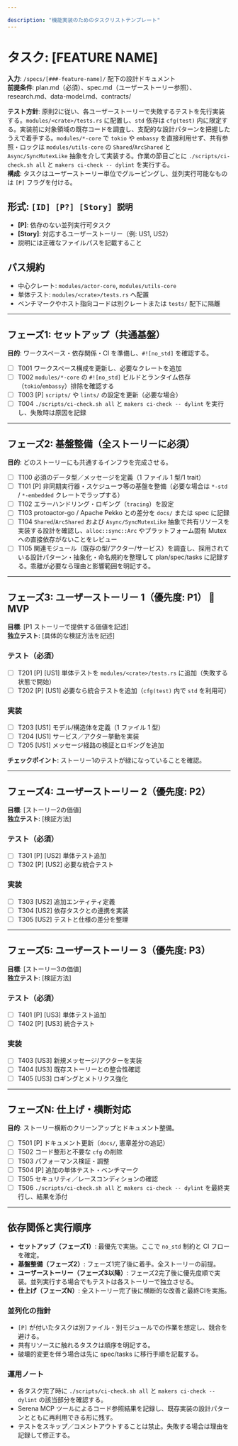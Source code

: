 ```yaml
---

description: "機能実装のためのタスクリストテンプレート"
---
```


# タスク: [FEATURE NAME]

**入力**: `/specs/[###-feature-name]/` 配下の設計ドキュメント  
**前提条件**: plan.md（必須）、spec.md（ユーザーストーリー参照）、research.md、data-model.md、contracts/

**テスト方針**: 原則2に従い、各ユーザーストーリーで失敗するテストを先行実装する。`modules/<crate>/tests.rs` に配置し、`std` 依存は `cfg(test)` 内に限定する。実装前に対象領域の既存コードを調査し、支配的な設計パターンを把握したうえで着手する。`modules/*-core` で `tokio` や `embassy` を直接利用せず、共有参照・ロックは `modules/utils-core` の `Shared`/`ArcShared` と `Async/SyncMutexLike` 抽象を介して実装する。作業の節目ごとに `./scripts/ci-check.sh all` と `makers ci-check -- dylint` を実行する。  
**構成**: タスクはユーザーストーリー単位でグルーピングし、並列実行可能なものは `[P]` フラグを付ける。

## 形式: `[ID] [P?] [Story] 説明`

- **[P]**: 依存のない並列実行可タスク  
- **[Story]**: 対応するユーザーストーリー（例: US1, US2）  
- 説明には正確なファイルパスを記載すること

## パス規約

- 中心クレート: `modules/actor-core`, `modules/utils-core`  
- 単体テスト: `modules/<crate>/tests.rs` へ配置  
- ベンチマークやホスト指向コードは別クレートまたは `tests/` 配下に隔離

---

## フェーズ1: セットアップ（共通基盤）

**目的**: ワークスペース・依存関係・CI を準備し、`#![no_std]` を確認する。

- [ ] T001 ワークスペース構成を更新し、必要なクレートを追加  
- [ ] T002 `modules/*-core` の `#![no_std]` ビルドとランタイム依存（`tokio`/`embassy`）排除を確認する  
- [ ] T003 [P] `scripts/` や `lints/` の設定を更新（必要な場合）  
- [ ] T004 `./scripts/ci-check.sh all` と `makers ci-check -- dylint` を実行し、失敗時は原因を記録

---

## フェーズ2: 基盤整備（全ストーリーに必須）

**目的**: どのストーリーにも共通するインフラを完成させる。

- [ ] T100 必須のデータ型／メッセージを定義（1 ファイル 1 型/1 trait）  
- [ ] T101 [P] 非同期実行器・スケジューラ等の基盤を整備（必要な場合は `*-std` / `*-embedded` クレートでラップする）  
- [ ] T102 エラーハンドリング・ロギング（`tracing`）を設定  
- [ ] T103 protoactor-go / Apache Pekko との差分を `docs/` または spec に記録  
- [ ] T104 `Shared`/`ArcShared` および `Async/SyncMutexLike` 抽象で共有リソースを実装する設計を確認し、`alloc::sync::Arc` やプラットフォーム固有 Mutex への直接依存がないことをレビュー  
- [ ] T105 関連モジュール（既存の型/アクター/サービス）を調査し、採用されている設計パターン・抽象化・命名規約を整理して plan/spec/tasks に記録する。乖離が必要なら理由と影響範囲を明記する。

---

## フェーズ3: ユーザーストーリー 1（優先度: P1） 🎯 MVP

**目標**: [P1 ストーリーで提供する価値を記述]  
**独立テスト**: [具体的な検証方法を記述]

### テスト（必須）

- [ ] T201 [P] [US1] 単体テストを `modules/<crate>/tests.rs` に追加（失敗する状態で開始）  
- [ ] T202 [P] [US1] 必要なら統合テストを追加（`cfg(test)` 内で `std` を利用可）

### 実装

- [ ] T203 [US1] モデル/構造体を定義（1 ファイル 1 型）  
- [ ] T204 [US1] サービス／アクター挙動を実装  
- [ ] T205 [US1] メッセージ経路の検証とロギングを追加

**チェックポイント**: ストーリー1のテストが緑になっていることを確認。

---

## フェーズ4: ユーザーストーリー 2（優先度: P2）

**目標**: [ストーリー2の価値]  
**独立テスト**: [検証方法]

### テスト（必須）

- [ ] T301 [P] [US2] 単体テスト追加  
- [ ] T302 [P] [US2] 必要な統合テスト

### 実装

- [ ] T303 [US2] 追加エンティティ定義  
- [ ] T304 [US2] 依存タスクとの連携を実装  
- [ ] T305 [US2] テストと仕様の差分を整理

---

## フェーズ5: ユーザーストーリー 3（優先度: P3）

**目標**: [ストーリー3の価値]  
**独立テスト**: [検証方法]

### テスト（必須）

- [ ] T401 [P] [US3] 単体テスト追加  
- [ ] T402 [P] [US3] 統合テスト

### 実装

- [ ] T403 [US3] 新規メッセージ/アクターを実装  
- [ ] T404 [US3] 既存ストーリーとの整合性確認  
- [ ] T405 [US3] ロギングとメトリクス強化

---

## フェーズN: 仕上げ・横断対応

**目的**: ストーリー横断のクリーンアップとドキュメント整備。

- [ ] T501 [P] ドキュメント更新（`docs/`, 憲章差分の追記）  
- [ ] T502 コード整形と不要な `cfg` の削除  
- [ ] T503 パフォーマンス検証・調整  
- [ ] T504 [P] 追加の単体テスト・ベンチマーク  
- [ ] T505 セキュリティ／レースコンディションの確認  
- [ ] T506 `./scripts/ci-check.sh all` と `makers ci-check -- dylint` を最終実行し、結果を添付

---

## 依存関係と実行順序

- **セットアップ（フェーズ1）**: 最優先で実施。ここで `no_std` 制約と CI フローを確定。  
- **基盤整備（フェーズ2）**: フェーズ1完了後に着手。全ストーリーの前提。  
- **ユーザーストーリー（フェーズ3以降）**: フェーズ2完了後に優先度順で実装。並列実行する場合でもテストは各ストーリーで独立させる。  
- **仕上げ（フェーズN）**: 全ストーリー完了後に横断的な改善と最終CIを実施。

### 並列化の指針

- `[P]` が付いたタスクは別ファイル・別モジュールでの作業を想定し、競合を避ける。  
- 共有リソースに触れるタスクは順序を明記する。  
- 破壊的変更を伴う場合は先に spec/tasks に移行手順を記載する。

### 運用ノート

- 各タスク完了時に `./scripts/ci-check.sh all` と `makers ci-check -- dylint` の該当部分を確認する。  
- Serena MCP ツールによるコード参照結果を記録し、既存実装の設計パターンとともに再利用できる形に残す。  
- テストをスキップ／コメントアウトすることは禁止。失敗する場合は理由を記録して修正する。
